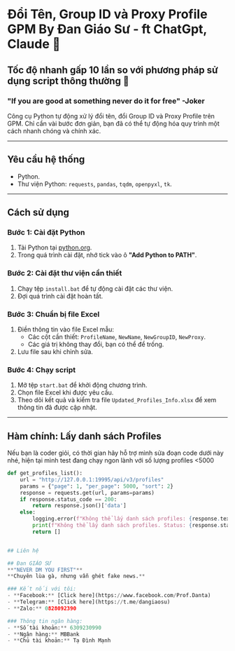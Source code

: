 # Đổi Tên, Group ID và Proxy Profile GPM By Đan Giáo Sư - ft ChatGpt, Claude 🚀  
## Tốc độ nhanh gấp 10 lần so với phương pháp sử dụng script thông thường 🚀
### "If you are good at something never do it for free" -Joker

Công cụ Python tự động xử lý đổi tên, đổi Group ID và Proxy Profile trên GPM. Chỉ cần vài bước đơn giản, bạn đã có thể tự động hóa quy trình một cách nhanh chóng và chính xác.  

---

## Yêu cầu hệ thống  
- Python. 
- Thư viện Python: `requests`, `pandas`, `tqdm`, `openpyxl`, `tk`.  

---

## Cách sử dụng  

### Bước 1: Cài đặt Python  
1. Tải Python tại [python.org](https://www.python.org/downloads/).  
2. Trong quá trình cài đặt, nhớ tick vào ô **"Add Python to PATH"**.  

### Bước 2: Cài đặt thư viện cần thiết  
1. Chạy tệp `install.bat` để tự động cài đặt các thư viện.  
2. Đợi quá trình cài đặt hoàn tất.  

### Bước 3: Chuẩn bị file Excel  
1. Điền thông tin vào file Excel mẫu:  
   - Các cột cần thiết: `ProfileName`, `NewName`, `NewGroupID`, `NewProxy`.  
   - Các giá trị không thay đổi, bạn có thể để trống.  
2. Lưu file sau khi chỉnh sửa.  

### Bước 4: Chạy script  
1. Mở tệp `start.bat` để khởi động chương trình.  
2. Chọn file Excel khi được yêu cầu.  
3. Theo dõi kết quả và kiểm tra file `Updated_Profiles_Info.xlsx` để xem thông tin đã được cập nhật.  

---

## Hàm chính: Lấy danh sách Profiles  

Nếu bạn là coder giỏi, có thời gian hãy hỗ trợ mình sửa đoạn code dưới này nhé, hiện tại mình test đang chạy ngon lành với số lượng profiles  <5000

```python
def get_profiles_list():
    url = "http://127.0.0.1:19995/api/v3/profiles"
    params = {"page": 1, "per_page": 5000, "sort": 2}
    response = requests.get(url, params=params)
    if response.status_code == 200:
        return response.json()['data']
    else:
        logging.error(f"Không thể lấy danh sách profiles: {response.text}")
        print(f"Không thể lấy danh sách profiles. Status: {response.status_code}")
        return []


## Liên hệ

## Đan GIÁO SƯ
**"NEVER DM YOU FIRST"** 
**Chuyên lùa gà, nhưng vẫn ghét fake news.**

### Kết nối với tôi:
- **Facebook:** [Click here](https://www.facebook.com/Prof.Danta)
- **Telegram:** [Click here](https://t.me/dangiaosu)
- **Zalo:** 0828092390

### Thông tin ngân hàng:
- **Số tài khoản:** 6309230990
- **Ngân hàng:** MBBank
- **Chủ tài khoản:** Tạ Đình Mạnh

